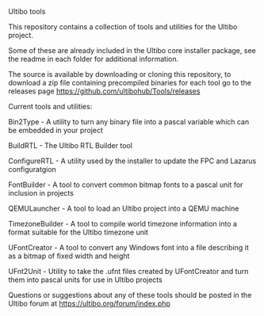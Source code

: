 Ultibo tools

This repository contains a collection of tools and utilities for the Ultibo project.

Some of these are already included in the Ultibo core installer package, see the readme in each folder for additional information.

The source is available by downloading or cloning this repository, to download a zip file containing precompiled binaries for each tool go to the releases page https://github.com/ultibohub/Tools/releases


Current tools and utilities:

Bin2Type - A utility to turn any binary file into a pascal variable which can be embedded in your project

BuildRTL - The Ultibo RTL Builder tool

ConfigureRTL - A utility used by the installer to update the FPC and Lazarus configuratgion

FontBuilder - A tool to convert common bitmap fonts to a pascal unit for inclusion in projects

QEMULauncher - A tool to load an Ultibo project into a QEMU machine

TimezoneBuilder - A tool to compile world timezone information into a format suitable for the Ultibo timezone unit

UFontCreator - A tool to convert any Windows font into a file describing it as a bitmap of fixed width and height

UFnt2Unit - Utility to take the .ufnt files created by UFontCreator and turn them into pascal units for use in Ultibo projects


Questions or suggestions about any of these tools should be posted in the Ultibo forum at https://ultibo.org/forum/index.php